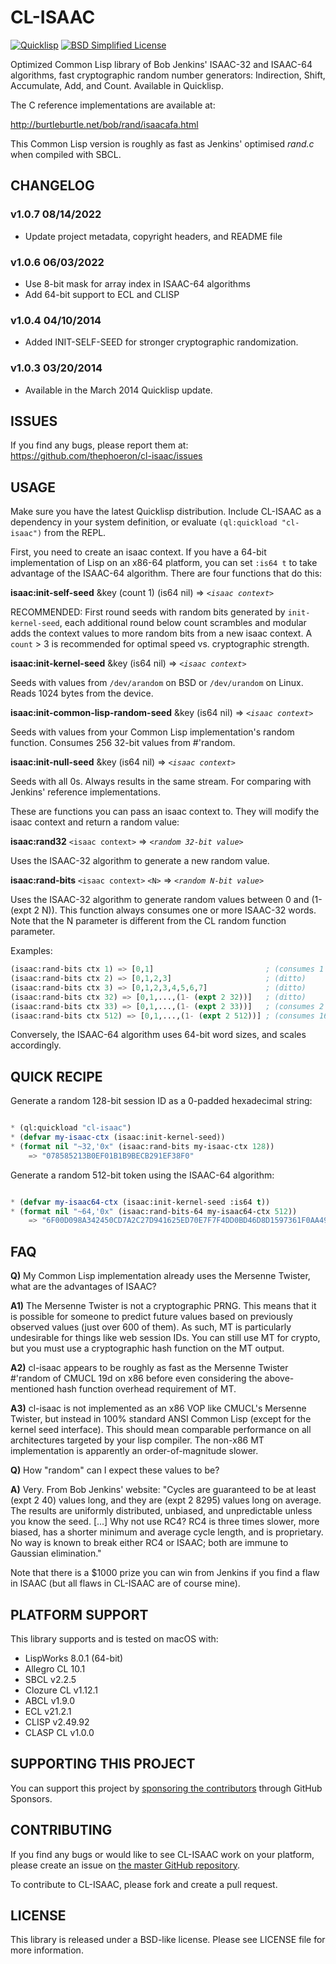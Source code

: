 # CL-ISAAC

[![Quicklisp](https://quickdocs.org/badge/cl-isaac.svg)](https://quickdocs.org/cl-isaac/)
[![BSD Simplified License](https://img.shields.io/badge/license-BSD%20Simplified-blue.svg)](./LICENSE)

Optimized Common Lisp library of Bob Jenkins' ISAAC-32 and ISAAC-64 algorithms, fast cryptographic random number generators: Indirection, Shift, Accumulate, Add, and Count. Available in Quicklisp.

The C reference implementations are available at:

http://burtleburtle.net/bob/rand/isaacafa.html

This Common Lisp version is roughly as fast as Jenkins' optimised *rand.c* when compiled with SBCL.

## CHANGELOG

### v1.0.7 08/14/2022

- Update project metadata, copyright headers, and README file

### v1.0.6 06/03/2022

- Use 8-bit mask for array index in ISAAC-64 algorithms
- Add 64-bit support to ECL and CLISP

### v1.0.4 04/10/2014

- Added INIT-SELF-SEED for stronger cryptographic randomization.

### v1.0.3 03/20/2014

- Available in the March 2014 Quicklisp update.

## ISSUES

If you find any bugs, please report them at: https://github.com/thephoeron/cl-isaac/issues

## USAGE

Make sure you have the latest Quicklisp distribution. Include CL-ISAAC as a dependency in your system definition, or evaluate `(ql:quickload "cl-isaac")` from the REPL.

First, you need to create an isaac context.  If you have a 64-bit implementation of Lisp on an x86-64 platform, you can set `:is64 t` to take advantage of the ISAAC-64 algorithm. There are four functions that do this:

**isaac:init-self-seed** &key (count 1) (is64 nil) => *`<isaac context>`*

RECOMMENDED: First round seeds with random bits generated by `init-kernel-seed`, each additional round below count scrambles and modular adds the context values to more random bits from a new isaac context.  A `count` > 3 is recommended for optimal speed vs. cryptographic strength.

**isaac:init-kernel-seed** &key (is64 nil) => *`<isaac context>`*

Seeds with values from `/dev/arandom` on BSD or `/dev/urandom` on Linux. Reads 1024 bytes from the device.

**isaac:init-common-lisp-random-seed** &key (is64 nil) => *`<isaac context>`*

Seeds with values from your Common Lisp implementation's random function. Consumes 256 32-bit values from #'random.

**isaac:init-null-seed** &key (is64 nil) => *`<isaac context>`*

Seeds with all 0s. Always results in the same stream. For comparing with Jenkins' reference implementations.

These are functions you can pass an isaac context to. They will modify the isaac context and return a random value:

**isaac:rand32** `<isaac context>` => *`<random 32-bit value>`*

Uses the ISAAC-32 algorithm to generate a new random value.

**isaac:rand-bits** `<isaac context>` `<N>` => *`<random N-bit value>`*

Uses the ISAAC-32 algorithm to generate random values between 0 and (1- (expt 2 N)). This function always consumes one or more ISAAC-32 words. Note that the N parameter is different from the CL random function parameter.

Examples:

```lisp
(isaac:rand-bits ctx 1) => [0,1]                         ; (consumes 1 ISAAC-32 word)
(isaac:rand-bits ctx 2) => [0,1,2,3]                     ; (ditto)
(isaac:rand-bits ctx 3) => [0,1,2,3,4,5,6,7]             ; (ditto)
(isaac:rand-bits ctx 32) => [0,1,...,(1- (expt 2 32))]   ; (ditto)
(isaac:rand-bits ctx 33) => [0,1,...,(1- (expt 2 33))]   ; (consumes 2 words)
(isaac:rand-bits ctx 512) => [0,1,...,(1- (expt 2 512))] ; (consumes 16 words)
```

Conversely, the ISAAC-64 algorithm uses 64-bit word sizes, and scales accordingly.

## QUICK RECIPE

Generate a random 128-bit session ID as a 0-padded hexadecimal string:

```lisp

* (ql:quickload "cl-isaac")
* (defvar my-isaac-ctx (isaac:init-kernel-seed))
* (format nil "~32,'0x" (isaac:rand-bits my-isaac-ctx 128))
    => "078585213B0EF01B1B9BECB291EF38F0"
```

Generate a random 512-bit token using the ISAAC-64 algorithm:

```lisp

* (defvar my-isaac64-ctx (isaac:init-kernel-seed :is64 t))
* (format nil "~64,'0x" (isaac:rand-bits-64 my-isaac64-ctx 512))
    => "6F00D098A342450CD7A2C27D941625ED70E7F7F4DD0BD46D8D1597361F0AA49180728D9BA062A14E6795F579D5B04B01F92310F18921A7397C57CF09012E104F"
```

## FAQ

**Q)** My Common Lisp implementation already uses the Mersenne Twister, what are the advantages of ISAAC?

**A1)** The Mersenne Twister is not a cryptographic PRNG. This means that it is possible for someone to predict future values based on previously observed values (just over 600 of them). As such, MT is particularly undesirable for things like web session IDs. You can still use MT for crypto, but you must use a cryptographic hash function on the MT output.

**A2)** cl-isaac appears to be roughly as fast as the Mersenne Twister #'random of CMUCL 19d on x86 before even considering the above-mentioned hash function overhead requirement of MT.

**A3)** cl-isaac is not implemented as an x86 VOP like CMUCL's Mersenne Twister, but instead in 100% standard ANSI Common Lisp (except for the kernel seed interface). This should mean comparable performance on all architectures targeted by your lisp compiler. The non-x86 MT implementation is apparently an order-of-magnitude slower.

**Q)** How "random" can I expect these values to be?

**A)** Very. From Bob Jenkins' website: "Cycles are guaranteed to be at least (expt 2 40) values long, and they are (expt 2 8295) values long on average. The results are uniformly distributed, unbiased, and unpredictable unless you know the seed. [...] Why not use RC4? RC4 is three times slower, more biased, has a shorter minimum and average cycle length, and is proprietary. No way is known to break either RC4 or ISAAC; both are immune to Gaussian elimination."

Note that there is a $1000 prize you can win from Jenkins if you find a flaw in ISAAC (but all flaws in CL-ISAAC are of course mine).

## PLATFORM SUPPORT

This library supports and is tested on macOS with:

- LispWorks 8.0.1 (64-bit)
- Allegro CL 10.1
- SBCL v2.2.5
- Clozure CL v1.12.1
- ABCL v1.9.0
- ECL v21.2.1
- CLISP v2.49.92
- CLASP CL v1.0.0

## SUPPORTING THIS PROJECT

You can support this project by [sponsoring the contributors](https://github.com/thephoeron/cl-isaac/graphs/contributors) through GitHub Sponsors.

## CONTRIBUTING

If you find any bugs or would like to see CL-ISAAC work on your platform, please create an issue on [the master GitHub repository](https://github.com/thephoeron/cl-isaac).

To contribute to CL-ISAAC, please fork and create a pull request.

## LICENSE

This library is released under a BSD-like license.  Please see LICENSE file for more information.
